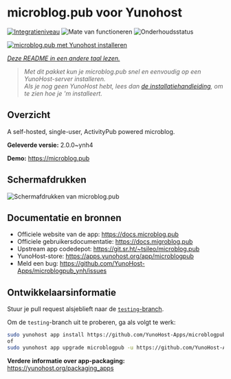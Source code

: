 <!--
NB: Deze README is automatisch gegenereerd door <https://github.com/YunoHost/apps/tree/master/tools/readme_generator>
Hij mag NIET handmatig aangepast worden.
-->

# microblog.pub voor Yunohost

[![Integratieniveau](https://apps.yunohost.org/badge/integration/microblogpub)](https://ci-apps.yunohost.org/ci/apps/microblogpub/)
![Mate van functioneren](https://apps.yunohost.org/badge/state/microblogpub)
![Onderhoudsstatus](https://apps.yunohost.org/badge/maintained/microblogpub)

[![microblog.pub met Yunohost installeren](https://install-app.yunohost.org/install-with-yunohost.svg)](https://install-app.yunohost.org/?app=microblogpub)

*[Deze README in een andere taal lezen.](./ALL_README.md)*

> *Met dit pakket kun je microblog.pub snel en eenvoudig op een YunoHost-server installeren.*  
> *Als je nog geen YunoHost hebt, lees dan [de installatiehandleiding](https://yunohost.org/install), om te zien hoe je 'm installeert.*

## Overzicht

A self-hosted, single-user, ActivityPub powered microblog.


**Geleverde versie:** 2.0.0~ynh4

**Demo:** <https://microblog.pub>

## Schermafdrukken

![Schermafdrukken van microblog.pub](./doc/screenshots/microblogpub_demo.png)

## Documentatie en bronnen

- Officiele website van de app: <https://docs.microblog.pub>
- Officiele gebruikersdocumentatie: <https://docs.migroblog.pub>
- Upstream app codedepot: <https://git.sr.ht/~tsileo/microblog.pub>
- YunoHost-store: <https://apps.yunohost.org/app/microblogpub>
- Meld een bug: <https://github.com/YunoHost-Apps/microblogpub_ynh/issues>

## Ontwikkelaarsinformatie

Stuur je pull request alsjeblieft naar de [`testing`-branch](https://github.com/YunoHost-Apps/microblogpub_ynh/tree/testing).

Om de `testing`-branch uit te proberen, ga als volgt te werk:

```bash
sudo yunohost app install https://github.com/YunoHost-Apps/microblogpub_ynh/tree/testing --debug
of
sudo yunohost app upgrade microblogpub -u https://github.com/YunoHost-Apps/microblogpub_ynh/tree/testing --debug
```

**Verdere informatie over app-packaging:** <https://yunohost.org/packaging_apps>
